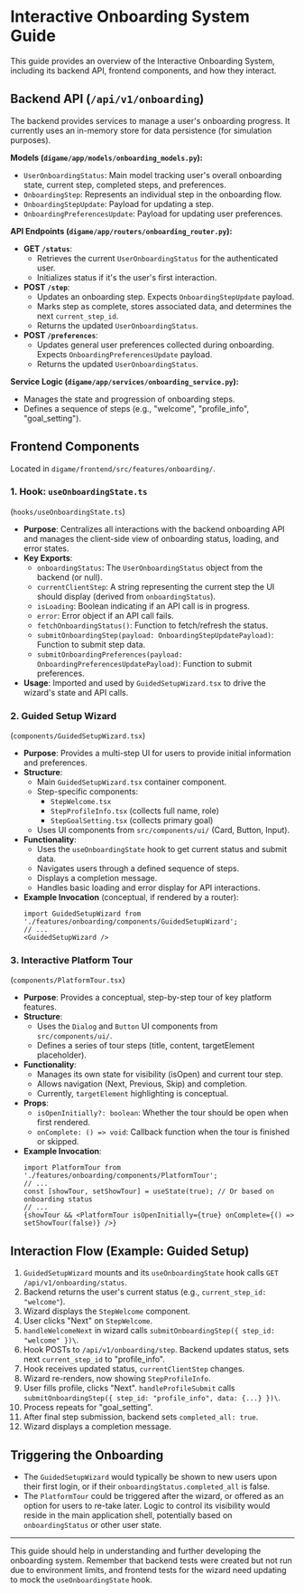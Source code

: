 # Interactive Onboarding System Guide

This guide provides an overview of the Interactive Onboarding System, including its backend API, frontend components, and how they interact.

## Backend API (`/api/v1/onboarding`)

The backend provides services to manage a user's onboarding progress. It currently uses an in-memory store for data persistence (for simulation purposes).

**Models (`digame/app/models/onboarding_models.py`):**
- `UserOnboardingStatus`: Main model tracking user's overall onboarding state, current step, completed steps, and preferences.
- `OnboardingStep`: Represents an individual step in the onboarding flow.
- `OnboardingStepUpdate`: Payload for updating a step.
- `OnboardingPreferencesUpdate`: Payload for updating user preferences.

**API Endpoints (`digame/app/routers/onboarding_router.py`):**
- **GET `/status`**:
  - Retrieves the current `UserOnboardingStatus` for the authenticated user.
  - Initializes status if it's the user's first interaction.
- **POST `/step`**:
  - Updates an onboarding step. Expects `OnboardingStepUpdate` payload.
  - Marks step as complete, stores associated data, and determines the next `current_step_id`.
  - Returns the updated `UserOnboardingStatus`.
- **POST `/preferences`**:
  - Updates general user preferences collected during onboarding. Expects `OnboardingPreferencesUpdate` payload.
  - Returns the updated `UserOnboardingStatus`.

**Service Logic (`digame/app/services/onboarding_service.py`):**
- Manages the state and progression of onboarding steps.
- Defines a sequence of steps (e.g., "welcome", "profile_info", "goal_setting").

## Frontend Components

Located in `digame/frontend/src/features/onboarding/`.

### 1. Hook: `useOnboardingState.ts`
   (`hooks/useOnboardingState.ts`)

- **Purpose**: Centralizes all interactions with the backend onboarding API and manages the client-side view of onboarding status, loading, and error states.
- **Key Exports**:
    - `onboardingStatus`: The `UserOnboardingStatus` object from the backend (or null).
    - `currentClientStep`: A string representing the current step the UI should display (derived from `onboardingStatus`).
    - `isLoading`: Boolean indicating if an API call is in progress.
    - `error`: Error object if an API call fails.
    - `fetchOnboardingStatus()`: Function to fetch/refresh the status.
    - `submitOnboardingStep(payload: OnboardingStepUpdatePayload)`: Function to submit step data.
    - `submitOnboardingPreferences(payload: OnboardingPreferencesUpdatePayload)`: Function to submit preferences.
- **Usage**: Imported and used by `GuidedSetupWizard.tsx` to drive the wizard's state and API calls.

### 2. Guided Setup Wizard
   (`components/GuidedSetupWizard.tsx`)

- **Purpose**: Provides a multi-step UI for users to provide initial information and preferences.
- **Structure**:
    - Main `GuidedSetupWizard.tsx` container component.
    - Step-specific components:
        - `StepWelcome.tsx`
        - `StepProfileInfo.tsx` (collects full name, role)
        - `StepGoalSetting.tsx` (collects primary goal)
    - Uses UI components from `src/components/ui/` (Card, Button, Input).
- **Functionality**:
    - Uses the `useOnboardingState` hook to get current status and submit data.
    - Navigates users through a defined sequence of steps.
    - Displays a completion message.
    - Handles basic loading and error display for API interactions.
- **Example Invocation** (conceptual, if rendered by a router):
  ```tsx
  import GuidedSetupWizard from './features/onboarding/components/GuidedSetupWizard';
  // ...
  <GuidedSetupWizard />
  ```

### 3. Interactive Platform Tour
   (`components/PlatformTour.tsx`)

- **Purpose**: Provides a conceptual, step-by-step tour of key platform features.
- **Structure**:
    - Uses the `Dialog` and `Button` UI components from `src/components/ui/`.
    - Defines a series of tour steps (title, content, targetElement placeholder).
- **Functionality**:
    - Manages its own state for visibility (isOpen) and current tour step.
    - Allows navigation (Next, Previous, Skip) and completion.
    - Currently, `targetElement` highlighting is conceptual.
- **Props**:
    - `isOpenInitially?: boolean`: Whether the tour should be open when first rendered.
    - `onComplete: () => void`: Callback function when the tour is finished or skipped.
- **Example Invocation**:
  ```tsx
  import PlatformTour from './features/onboarding/components/PlatformTour';
  // ...
  const [showTour, setShowTour] = useState(true); // Or based on onboarding status
  // ...
  {showTour && <PlatformTour isOpenInitially={true} onComplete={() => setShowTour(false)} />}
  ```

## Interaction Flow (Example: Guided Setup)

1.  `GuidedSetupWizard` mounts and its `useOnboardingState` hook calls `GET /api/v1/onboarding/status`.
2.  Backend returns the user's current status (e.g., `current_step_id: "welcome"`).
3.  Wizard displays the `StepWelcome` component.
4.  User clicks "Next" on `StepWelcome`.
5.  `handleWelcomeNext` in wizard calls `submitOnboardingStep({ step_id: "welcome" })\`.
6.  Hook POSTs to `/api/v1/onboarding/step`. Backend updates status, sets next `current_step_id` to "profile_info".
7.  Hook receives updated status, `currentClientStep` changes.
8.  Wizard re-renders, now showing `StepProfileInfo`.
9.  User fills profile, clicks "Next". `handleProfileSubmit` calls `submitOnboardingStep({ step_id: "profile_info", data: {...} })\`.
10. Process repeats for "goal_setting".
11. After final step submission, backend sets `completed_all: true`.
12. Wizard displays a completion message.

## Triggering the Onboarding

- The `GuidedSetupWizard` would typically be shown to new users upon their first login, or if their `onboardingStatus.completed_all` is false.
- The `PlatformTour` could be triggered after the wizard, or offered as an option for users to re-take later. Logic to control its visibility would reside in the main application shell, potentially based on `onboardingStatus` or other user state.

---
This guide should help in understanding and further developing the onboarding system.
Remember that backend tests were created but not run due to environment limits, and frontend tests for the wizard need updating to mock the `useOnboardingState` hook.
